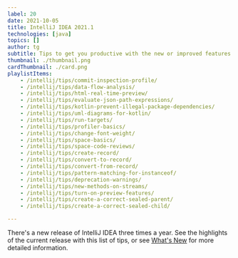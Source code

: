 ```yaml
---
label: 20
date: 2021-10-05
title: IntelliJ IDEA 2021.1
technologies: [java]
topics: []
author: tg
subtitle: Tips to get you productive with the new or improved features in IntelliJ IDEA 2021.1
thumbnail: ./thumbnail.png
cardThumbnail: ./card.png
playlistItems:
    - /intellij/tips/commit-inspection-profile/
    - /intellij/tips/data-flow-analysis/
    - /intellij/tips/html-real-time-preview/
    - /intellij/tips/evaluate-json-path-expressions/
    - /intellij/tips/kotlin-prevent-illegal-package-dependencies/
    - /intellij/tips/uml-diagrams-for-kotlin/
    - /intellij/tips/run-targets/
    - /intellij/tips/profiler-basics/
    - /intellij/tips/change-font-weight/
    - /intellij/tips/space-basics/
    - /intellij/tips/space-code-reviews/
    - /intellij/tips/create-record/
    - /intellij/tips/convert-to-record/
    - /intellij/tips/convert-from-record/
    - /intellij/tips/pattern-matching-for-instanceof/
    - /intellij/tips/deprecation-warnings/
    - /intellij/tips/new-methods-on-streams/
    - /intellij/tips/turn-on-preview-features/
    - /intellij/tips/create-a-correct-sealed-parent/
    - /intellij/tips/create-a-correct-sealed-child/

---
```


There's a new release of IntelliJ IDEA three times a year. See the highlights of the current release with this list of tips, or see [What's New](https://www.jetbrains.com/idea/whatsnew/) for more detailed information.
